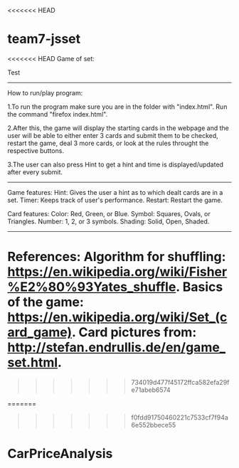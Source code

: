 <<<<<<< HEAD
# team7-jsset

<<<<<<< HEAD
Game of set: 

Test

-------------------------------------

How to run/play program: 

1.To run the program make sure you are in the 
folder with "index.html". Run the command "firefox index.html".

2.After this, the game will display the starting cards in the 
webpage and the user will be able to either enter 3 cards and submit 
them to be checked, restart the game, deal 3 more cards, or look at 
the rules throught the respective buttons.

3.The user can also press Hint to get a hint and time is 
displayed/updated after every submit.

-------------------------------------

Game features:
Hint: Gives the user a hint as to which dealt cards are in a set.
Timer: Keeps track of user's performance.
Restart: Restart the game.

Card features:
Color: Red, Green, or Blue.
Symbol: Squares, Ovals, or Triangles.
Number: 1, 2, or 3 symbols.
Shading: Solid, Open, Shaded.

-------------------------------------

References:
Algorithm for shuffling: https://en.wikipedia.org/wiki/Fisher%E2%80%93Yates_shuffle.
Basics of the game: https://en.wikipedia.org/wiki/Set_(card_game).
Card pictures from: http://stefan.endrullis.de/en/game_set.html.
=======
>>>>>>> 734019d477f45172ffca582efa29fe71abeb6574

=======
>>>>>>> f0fdd91750460221c7533cf7f94a6e552bbece55
# CarPriceAnalysis

